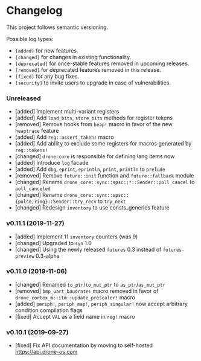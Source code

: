 # Changelog

This project follows semantic versioning.

Possible log types:

- `[added]` for new features.
- `[changed]` for changes in existing functionality.
- `[deprecated]` for once-stable features removed in upcoming releases.
- `[removed]` for deprecated features removed in this release.
- `[fixed]` for any bug fixes.
- `[security]` to invite users to upgrade in case of vulnerabilities.

### Unreleased

- [added] Implement multi-variant registers
- [added] Add `load_bits`, `store_bits` methods for register tokens
- [removed] Remove hooks from `heap!` macro in favor of the new `heaptrace`
  feature
- [added] Add `reg::assert_taken!` macro
- [added] Add ability to exclude some registers for macros generated by
  `reg::tokens!`
- [changed] `drone-core` is responsible for defining lang items now
- [added] Introduce `log` facade
- [added] Add `dbg`, `eprint`, `eprintln`, `print`, `println` to `prelude`
- [removed] Remove `future::init` function and `future::fallback` module
- [changed] Rename `drone_core::sync::spsc::*::Sender::poll_cancel` to
  `poll_canceled`
- [changed] Rename `drone_core::sync::spsc::{pulse,ring}::Sender::try_recv` to
  `try_next`
- [changed] Redesign `inventory` to use consts_generics feature

### v0.11.1 (2019-11-27)

- [added] Implement 11 `inventory` counters (was 9)
- [changed] Upgraded to `syn` 1.0
- [changed] Using the newly released `futures` 0.3 instead of `futures-preview`
  0.3-alpha

### v0.11.0 (2019-11-06)

- [changed] Renamed `to_ptr`/`to_mut_ptr` to `as_ptr`/`as_mut_ptr`
- [removed] `bmp_uart_baudrate!` macro removed in favor of
  `drone_cortex_m::itm::update_prescaler!` macro
- [added] `periph!`, `periph_map!`, `periph_singular!` now accept arbitrary
  condition compilation flags
- [fixed] Accept `VAL` as a field name in `reg!` macro

### v0.10.1 (2019-09-27)

- [fixed] Fix API documentation by moving to self-hosted https://api.drone-os.com
